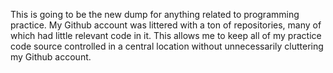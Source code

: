 This is going to be the new dump for anything related to programming practice. My Github account was littered with a ton of repositories, many of which had little relevant code in it. This allows me to keep all of my practice code source controlled in a central location without unnecessarily cluttering my Github account.
